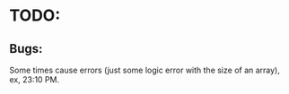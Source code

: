 # TODO:

## Bugs:

Some times cause errors (just some logic error with the size of an array), ex, 23:10 PM.
